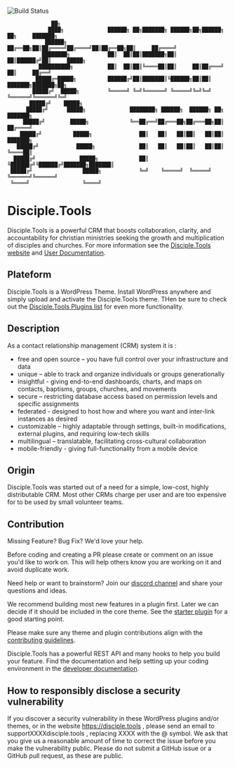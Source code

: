 ![Build Status](https://github.com/DiscipleTools/disciple-tools-theme/actions/workflows/ci.yml/badge.svg?branch=master)

```
              ██╗
             ████╗              ██████╗ ██╗███████╗ ██████╗██╗██████╗ ██╗     ███████╗
            ██████╗             ██╔══██╗██║██╔════╝██╔════╝██║██╔══██╗██║     ██╔════╝
           ████████╗            ██║  ██║██║███████╗██║     ██║██████╔╝██║     █████╗
          ██████████╗           ██║  ██║██║╚════██║██║     ██║██╔═══╝ ██║     ██╔══╝
         █████╔═█████╗          ██████╔╝██║███████║╚██████╗██║██║     ███████╗███████╗██╗
        █████╔╝  █████╗         ╚═════╝ ╚═╝╚══════╝ ╚═════╝╚═╝╚═╝     ╚══════╝╚══════╝╚═╝
       █████╔╝    █████╗
      █████╔╝      █████╗              ████████╗ ██████╗  ██████╗ ██╗     ███████╗
     █████╔╝        █████╗             ╚══██╔══╝██╔═══██╗██╔═══██╗██║     ██╔════╝
    █████╔╝          █████╗               ██║   ██║   ██║██║   ██║██║     ███████╗
   █████╔╝            █████╗              ██║   ██║   ██║██║   ██║██║     ╚════██║
  █████╔╝              █████╗             ██║   ╚██████╔╝╚██████╔╝███████╗███████║
 █████╔╝                █████╗            ╚═╝    ╚═════╝  ╚═════╝ ╚══════╝╚══════╝
 ╚════╝                 ╚════╝
```
# Disciple.Tools

Disciple.Tools is a powerful CRM that boosts collaboration, clarity, and accountability for christian ministries seeking the growth and multiplication of disciples and churches.
For more information see the [Disciple.Tools website](https://disciple.tools) and [User Documentation](https://disciple.tools/docs).

## Plateform

Disciple.Tools is a WordPress Theme. Install WordPress anywhere and simply upload and activate the Disciple.Tools theme.
THen be sure to check out the [Disciple.Tools Plugins list](https://disciple.tools/plugins) for even more functionality.

## Description

As a contact relationship management (CRM) system it is :

- free and open source – you have full control over your infrastructure and data
- unique – able to track and organize individuals or groups generationally
- insightful - giving end-to-end dashboards, charts, and maps on contacts, baptisms, groups, churches, and movements
- secure – restricting database access based on permission levels and specific assignments
- federated - designed to host how and where you want and inter-link instances as desired
- customizable – highly adaptable through settings, built-in modifications, external plugins, and  requiring low-tech skills
- multilingual  – translatable, facilitating cross-cultural collaboration
- mobile-friendly - giving full-functionality from a mobile device

## Origin

Disciple.Tools was started out of a need for a simple, low-cost, highly distributable CRM. Most other CRMs charge per user and are too expensive for to be used by small volunteer teams.


## Contribution

Missing Feature? Bug Fix? We'd love your help.

Before coding and creating a PR please create or comment on an issue you'd like to work on. This will help others know you are working on it and avoid duplicate work.

Need help or want to brainstorm? Join our [discord channel](https://discord.gg/kp5pYmrhSd) and share your questions and ideas.

We recommend building most new features in a plugin first. Later we can decide if it should be included in the core theme.
See the [starter plugin](https://github.com/DiscipleTools/disciple-tools-plugin-starter-template) for a good starting point.

Please make sure any theme and plugin contributions align with the [contributing guidelines](https://github.com/DiscipleTools/disciple-tools-theme/wiki/Contribution-guidelines).

Disciple.Tools has a powerful REST API and many hooks to help you build your feature.
Find the documentation and help setting up your coding environment in the [developer documentation](https://developers.disciple.tools/).

## How to responsibly disclose a security vulnerability

If you discover a security vulnerability in these WordPress plugins and/or themes, or in the website https://disciple.tools , please send an email to supportXXXXdisciple.tools , replacing XXXX with the @ symbol. We ask that you give us a reasonable amount of time to correct the issue before you make the vulnerability public. Please do not submit a GitHub issue or a GitHub pull request, as these are public.


